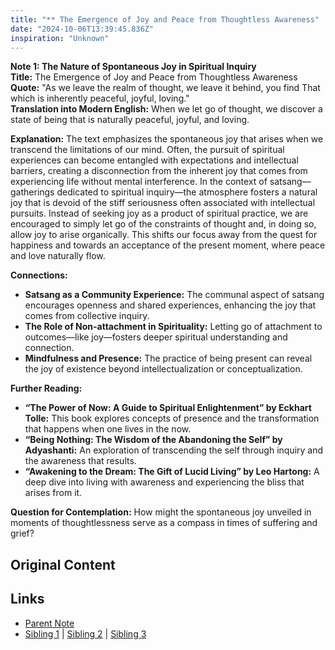```yaml
---
title: "** The Emergence of Joy and Peace from Thoughtless Awareness"
date: "2024-10-06T13:39:45.836Z"
inspiration: "Unknown"
---
```


  
**Note 1: The Nature of Spontaneous Joy in Spiritual Inquiry**  
**Title:** The Emergence of Joy and Peace from Thoughtless Awareness  
**Quote:** "As we leave the realm of thought, we leave it behind, you find That which is inherently peaceful, joyful, loving."  
**Translation into Modern English:** When we let go of thought, we discover a state of being that is naturally peaceful, joyful, and loving.  

**Explanation:** The text emphasizes the spontaneous joy that arises when we transcend the limitations of our mind. Often, the pursuit of spiritual experiences can become entangled with expectations and intellectual barriers, creating a disconnection from the inherent joy that comes from experiencing life without mental interference. In the context of satsang—gatherings dedicated to spiritual inquiry—the atmosphere fosters a natural joy that is devoid of the stiff seriousness often associated with intellectual pursuits. Instead of seeking joy as a product of spiritual practice, we are encouraged to simply let go of the constraints of thought and, in doing so, allow joy to arise organically. This shifts our focus away from the quest for happiness and towards an acceptance of the present moment, where peace and love naturally flow.

**Connections:**  
- **Satsang as a Community Experience:** The communal aspect of satsang encourages openness and shared experiences, enhancing the joy that comes from collective inquiry.  
- **The Role of Non-attachment in Spirituality:** Letting go of attachment to outcomes—like joy—fosters deeper spiritual understanding and connection.  
- **Mindfulness and Presence:** The practice of being present can reveal the joy of existence beyond intellectualization or conceptualization.  

**Further Reading:**  
- **“The Power of Now: A Guide to Spiritual Enlightenment” by Eckhart Tolle:** This book explores concepts of presence and the transformation that happens when one lives in the now.  
- **“Being Nothing: The Wisdom of the Abandoning the Self” by Adyashanti:** An exploration of transcending the self through inquiry and the awareness that results.  
- **“Awakening to the Dream: The Gift of Lucid Living” by Leo Hartong:** A deep dive into living with awareness and experiencing the bliss that arises from it.  

**Question for Contemplation:** How might the spontaneous joy unveiled in moments of thoughtlessness serve as a compass in times of suffering and grief?  



## Original Content



## Links

- [Parent Note](/parent-note.md)
- [Sibling 1](/zettel1.md) | [Sibling 2](/zettel2.md) | [Sibling 3](/zettel3.md)
